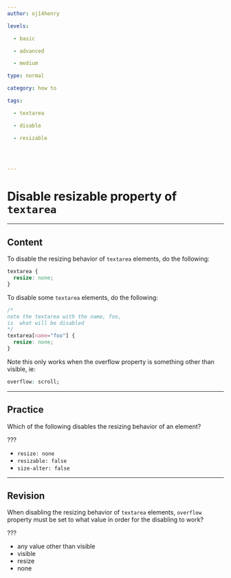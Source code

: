 ```yaml
---
author: oj14henry

levels:

  - basic

  - advanced

  - medium

type: normal

category: how to

tags:

  - textarea

  - disable

  - resizable




---
```


# Disable resizable property of `textarea`

---

## Content

To disable the resizing behavior of `textarea` elements, do the following:

```css
textarea {
  resize: none;
}
```

To disable some `textarea` elements, do the following:

```css
/* 
note the textarea with the name, foo,
is  what will be disabled 
*/
textarea[name="foo"] {
  resize: none;
}
```

Note this only works when the overflow property is something other than visible, ie:

```css
overflow: scroll;
```

---

## Practice

Which of the following disables the resizing behavior of an element?

???

- `resize: none`
- `resizable: false`
- `size-alter: false`

---

## Revision

When disabling the resizing behavior of `textarea` elements, `overflow` property must be set to what value in order for the disabling to work?

???

- any value other than visible
- visible
- resize
- none
